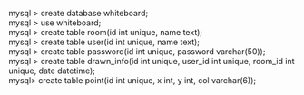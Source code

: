 mysql > create database whiteboard;  
mysql > use whiteboard;  
mysql > create table room(id int unique, name text);  
mysql > create table user(id int unique, name text);  
mysql > create table password(id int unique, password varchar(50));  
mysql > create table drawn_info(id int unique, user_id int unique, room_id int unique, date datetime);  
mysql> create table point(id int unique, x int, y int, col varchar(6));  

